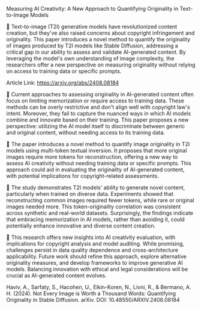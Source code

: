 Measuring AI Creativity: A New Approach to Quantifying Originality in Text-to-Image Models

📌 Text-to-image (T2I) generative models have revolutionized content creation, but they've also raised concerns about copyright infringement and originality. This paper introduces a novel method to quantify the originality of images produced by T2I models like Stable Diffusion, addressing a critical gap in our ability to assess and validate AI-generated content. By leveraging the model's own understanding of image complexity, the researchers offer a new perspective on measuring originality without relying on access to training data or specific prompts.

Article Link: https://arxiv.org/abs/2408.08184

🔹 Current approaches to assessing originality in AI-generated content often focus on limiting memorization or require access to training data. These methods can be overly restrictive and don't align well with copyright law's intent. Moreover, they fail to capture the nuanced ways in which AI models combine and innovate based on their training. This paper proposes a new perspective: utilizing the AI model itself to discriminate between generic and original content, without needing access to its training data.

🔹 The paper introduces a novel method to quantify image originality in T2I models using multi-token textual inversion. It proposes that more original images require more tokens for reconstruction, offering a new way to assess AI creativity without needing training data or specific prompts. This approach could aid in evaluating the originality of AI-generated content, with potential implications for copyright-related assessments.

🔹 The study demonstrates T2I models' ability to generate novel content, particularly when trained on diverse data. Experiments showed that reconstructing common images required fewer tokens, while rare or original images needed more. This token-originality correlation was consistent across synthetic and real-world datasets. Surprisingly, the findings indicate that embracing memorization in AI models, rather than avoiding it, could potentially enhance innovative and diverse content creation.

🔹 This research offers new insights into AI creativity evaluation, with implications for copyright analysis and model auditing. While promising, challenges persist in data quality dependence and cross-architecture applicability. Future work should refine this approach, explore alternative originality measures, and develop frameworks to improve generative AI models. Balancing innovation with ethical and legal considerations will be crucial as AI-generated content evolves.

Haviv, A., Sarfaty, S., Hacohen, U., Elkin-Koren, N., Livni, R., & Bermano, A. H. (2024). Not Every Image is Worth a Thousand Words: Quantifying Originality in Stable Diffusion. arXiv. DOI: 10.48550/ARXIV.2408.08184